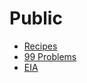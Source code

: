 # Public


* [Recipes](Recipes/Recipes.md)
* [99 Problems](99_problems/README.md)
* [EIA](eia/README.md)